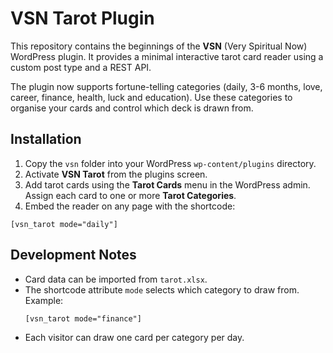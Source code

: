 # VSN Tarot Plugin

This repository contains the beginnings of the **VSN** (Very Spiritual Now) WordPress plugin. It provides a minimal interactive tarot card reader using a custom post type and a REST API.

The plugin now supports fortune-telling categories (daily, 3-6 months, love, career, finance, health, luck and education). Use these categories to organise your cards and control which deck is drawn from.

## Installation

1. Copy the `vsn` folder into your WordPress `wp-content/plugins` directory.
2. Activate **VSN Tarot** from the plugins screen.
3. Add tarot cards using the **Tarot Cards** menu in the WordPress admin. Assign each card to one or more **Tarot Categories**.
4. Embed the reader on any page with the shortcode:

```
[vsn_tarot mode="daily"]
```

## Development Notes

- Card data can be imported from `tarot.xlsx`.
- The shortcode attribute `mode` selects which category to draw from. Example:
  ```
  [vsn_tarot mode="finance"]
  ```
- Each visitor can draw one card per category per day.
